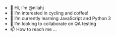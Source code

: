- 👋 Hi, I’m @nilahj
- 👀 I’m interested in cycling and coffee!
- 🌱 I’m currently learning JavaScript and Python 3
- 💞️ I’m looking to collaborate on QA testing
- 📫 How to reach me ...

<!---
nilahj/nilahj is a ✨ special ✨ repository because its `README.md` (this file) appears on your GitHub profile.
You can click the Preview link to take a look at your changes.
--->
